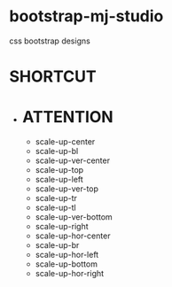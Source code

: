# bootstrap-mj-studio
css bootstrap designs
# SHORTCUT
- # ATTENTION
    - scale-up-center
    - scale-up-bl
    - scale-up-ver-center
    - scale-up-top
    - scale-up-left
    - scale-up-ver-top
    - scale-up-tr
    - scale-up-tl
    - scale-up-ver-bottom
    - scale-up-right
    - scale-up-hor-center
    - scale-up-br
    - scale-up-hor-left
    - scale-up-bottom
    - scale-up-hor-right
